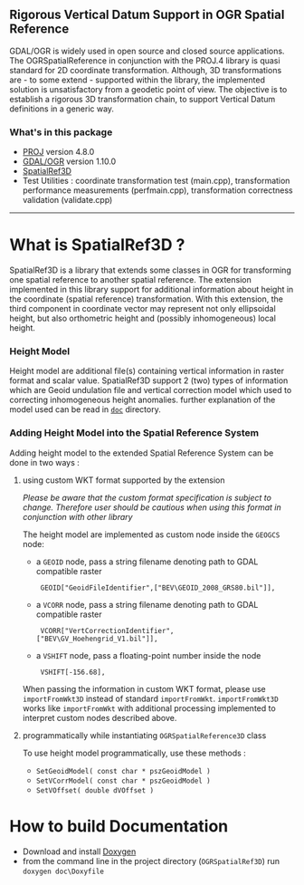 ## Rigorous Vertical Datum Support in OGR Spatial Reference ##
GDAL/OGR is widely used in open source and closed source applications. The OGRSpatialReference in conjunction with the PROJ.4 library is quasi standard for 2D coordinate transformation. Although, 3D transformations are - to some extend - supported within the library, the implemented solution is unsatisfactory from a geodetic point of view. The objective is to establish a rigorous 3D transformation chain, to support Vertical Datum definitions in a generic way.

### What's in this package ###
 * [PROJ](http://trac.osgeo.org/proj/) version 4.8.0
 * [GDAL/OGR](http://www.gdal.org/) version 1.10.0
 * [SpatialRef3D](https://github.com/ottointhesky/OGRSpatialRef3D)
 * Test Utilities : coordinate transformation test (main.cpp), transformation performance measurements (perfmain.cpp), transformation correctness validation (validate.cpp)
 
---
 
What is SpatialRef3D ?
====================
SpatialRef3D is a library that extends some classes in OGR for transforming one spatial reference to another spatial reference. 
The extension implemented in this library support for additional information about height in the coordinate (spatial reference) transformation.
With this extension, the third component in coordinate vector may represent not only ellipsoidal height, but also orthometric height and (possibly inhomogeneous) local height.

### Height Model ###
Height model are additional file(s) containing vertical information in raster format and scalar value. SpatialRef3D support 2 (two) types of information which are Geoid undulation file and vertical correction model which used to correcting inhomogeneous height anomalies. further explanation of the model used can be read in [`doc`]() directory.

### Adding Height Model into the Spatial Reference System ###
Adding height model to the extended Spatial Reference System can be done in two ways : 

 1. using custom WKT format supported by the extension
 
    *Please be aware that the custom format specification is subject to change. Therefore user should be cautious when using this format in conjunction with other library*
   
    The height model are implemented as custom node inside the `GEOGCS` node: 
        
     * a `GEOID` node, pass a string filename denoting path to GDAL compatible raster
        
            GEOID["GeoidFileIdentifier",["BEV\GEOID_2008_GRS80.bil"]],
        
     * a `VCORR` node, pass a string filename denoting path to GDAL compatible raster
        
            VCORR["VertCorrectionIdentifier",["BEV\GV_Hoehengrid_V1.bil"]],
        
     * a `VSHIFT` node, pass a floating-point number inside the node
        
            VSHIFT[-156.68],
        
    When passing the information in custom WKT format, please use `importFromWkt3D` instead of standard `importFromWkt`. `importFromWkt3D` works like `importFromWkt` with additional processing implemented to interpret custom nodes described above.
 
 
 2. programmatically while instantiating `OGRSpatialReference3D` class
     
     To use height model programmatically, use these methods : 
      
      * `SetGeoidModel( const char * pszGeoidModel )`
      * `SetVCorrModel( const char * pszGeoidModel )`
      * `SetVOffset( double dVOffset )`
      
How to build Documentation
====================
* Download and install [Doxygen](http://www.doxygen.org)
* from the command line in the project directory (`OGRSpatialRef3D`) run `doxygen doc\Doxyfile`